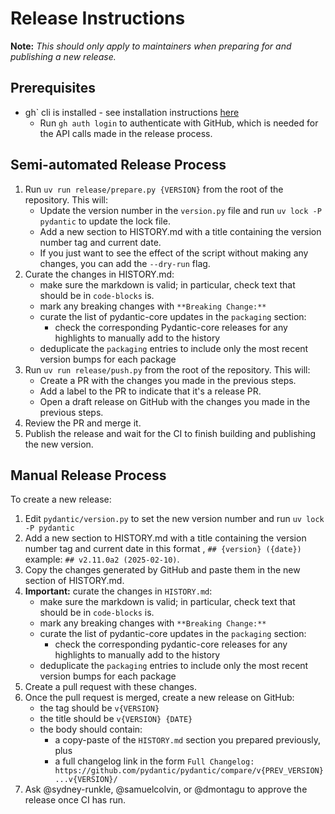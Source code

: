 # Release Instructions

**Note:** *This should only apply to maintainers when preparing for and publishing a new release.*

## Prerequisites

* gh` cli is installed - see installation instructions [here](https://docs.github.com/en/github-cli/github-cli/quickstart)
    * Run `gh auth login` to authenticate with GitHub, which is needed for the API calls made in the release process.

## Semi-automated Release Process

1. Run `uv run release/prepare.py {VERSION}` from the root of the repository. This will:
   * Update the version number in the `version.py` file and run `uv lock -P pydantic` to update the lock file.
   * Add a new section to HISTORY.md with a title containing the version number tag and current date.
   * If you just want to see the effect of the script without making any changes, you can add the `--dry-run` flag.
2. Curate the changes in HISTORY.md:
   * make sure the markdown is valid; in particular, check text that should be in `code-blocks` is.
   * mark any breaking changes with `**Breaking Change:**`
   * curate the list of pydantic-core updates in the `packaging` section:
     * check the corresponding Pydantic-core releases for any highlights to manually add to the history
   * deduplicate the `packaging` entries to include only the most recent version bumps for each package
3. Run `uv run release/push.py` from the root of the repository. This will:
   * Create a PR with the changes you made in the previous steps.
   * Add a label to the PR to indicate that it's a release PR.
   * Open a draft release on GitHub with the changes you made in the previous steps.
4. Review the PR and merge it.
5. Publish the release and wait for the CI to finish building and publishing the new version.

## Manual Release Process

To create a new release:

1. Edit `pydantic/version.py` to set the new version number and run `uv lock -P pydantic`
2. Add a new section to HISTORY.md with a title containing the version number tag and current date in this format , `## {version} ({date})` example: `## v2.11.0a2 (2025-02-10)`.
3. Copy the changes generated by GitHub and paste them in the new section of HISTORY.md.
4. **Important:** curate the changes in `HISTORY.md`:
   * make sure the markdown is valid; in particular, check text that should be in `code-blocks` is.
   * mark any breaking changes with `**Breaking Change:**`
   * curate the list of pydantic-core updates in the `packaging` section:
     * check the corresponding pydantic-core releases for any highlights to manually add to the history
   * deduplicate the `packaging` entries to include only the most recent version bumps for each package
5. Create a pull request with these changes.
6. Once the pull request is merged, create a new release on GitHub:
   * the tag should be `v{VERSION}`
   * the title should be `v{VERSION} {DATE}`
   * the body should contain:
     * a copy-paste of the `HISTORY.md` section you prepared previously, plus
     * a full changelog link in the form `Full Changelog: https://github.com/pydantic/pydantic/compare/v{PREV_VERSION}...v{VERSION}/`
7. Ask @sydney-runkle, @samuelcolvin, or @dmontagu to approve the release once CI has run.
